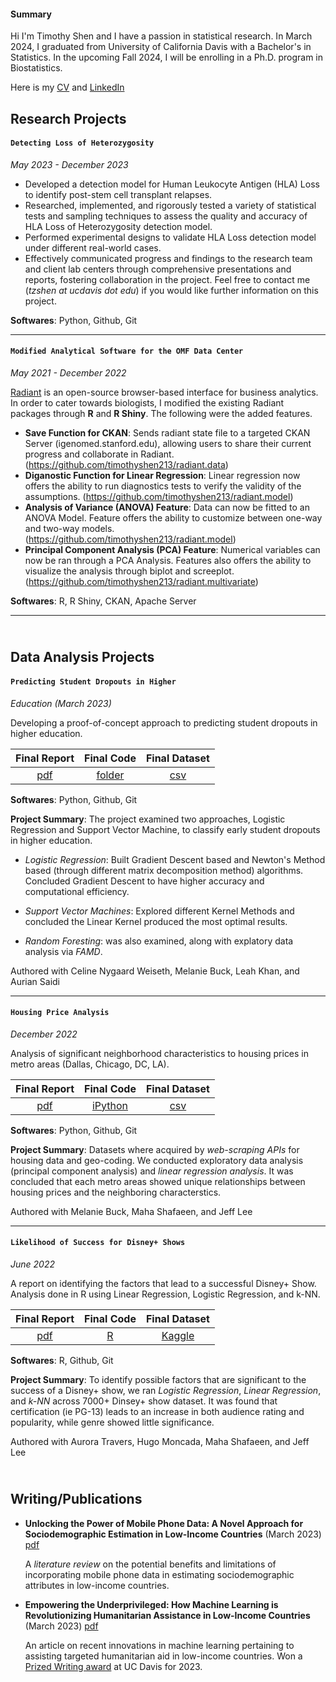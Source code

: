 #### Summary

Hi I'm Timothy Shen and I have a passion in statistical research. In March 2024, I graduated from University of California Davis with a Bachelor's in Statistics. In the upcoming Fall 2024, I will be enrolling in a Ph.D. program in Biostatistics. 

Here is my [CV](https://github.com/timothyshen213/timothyshen213.github.io/blob/main/CV_2_24.pdf "CV") and [LinkedIn](https://www.linkedin.com/in/timothy-shen-3a7800221/ "linkedin")

## **Research Projects**

#### `Detecting Loss of Heterozygosity`
*May 2023 - December 2023*
 - Developed a detection model for Human Leukocyte Antigen (HLA) Loss to identify post-stem cell transplant relapses.
 - Researched, implemented, and rigorously tested a variety of statistical tests and sampling techniques to assess the quality
and accuracy of HLA Loss of Heterozygosity detection model.
 - Performed experimental designs to validate HLA Loss detection model under different real-world cases.
 - Effectively communicated progress and findings to the research team and client lab centers through comprehensive
presentations and reports, fostering collaboration in the project.
Feel free to contact me (*tzshen at ucdavis  dot edu*) if you would like further information on this project.

**Softwares**: Python, Github, Git

---
#### `Modified Analytical Software for the OMF Data Center`
*May 2021 - December 2022*

[Radiant](https://radiant-rstats.github.io/docs/) is an open-source browser-based interface for business analytics. In order to cater towards biologists, I modified the existing Radiant packages through **R** and **R Shiny**. The following were the added features.

- **Save Function for CKAN**: Sends radiant state file to a targeted CKAN Server (igenomed.stanford.edu), allowing users to share their current progress and collaborate in Radiant. (https://github.com/timothyshen213/radiant.data)
- **Diganostic Function for Linear Regression**: Linear regression now offers the ability to run diagnostics tests to verify the validity of the assumptions. (https://github.com/timothyshen213/radiant.model)
- **Analysis of Variance (ANOVA) Feature**: Data can now be fitted to an ANOVA Model. Feature offers the ability to customize between one-way and two-way models. (https://github.com/timothyshen213/radiant.model)
- **Principal Component Analysis (PCA) Feature**: Numerical variables can now be ran through a PCA Analysis. Features also offers the ability to visualize the analysis through biplot and screeplot. (https://github.com/timothyshen213/radiant.multivariate)

**Softwares**: R, R Shiny, CKAN, Apache Server

---


## <br> **Data Analysis Projects**


#### `Predicting Student Dropouts in Higher`
*Education (March 2023)*

Developing a proof-of-concept approach to predicting student dropouts in higher education. 


|**Final Report** | **Final Code** | **Final Dataset** |
| :---: | :---: | :---: |
| [pdf](https://github.com/timothyshen213/Predicting-Student-Dropouts-in-Higher-Education/blob/main/Dropouts%20in%20Higher%20Educations.pdf "Predicting Student's Dropout in Higher Education") | [folder](https://github.com/timothyshen213/Predicting-Student-Dropouts-in-Higher-Education/tree/main/Final%20Code) | [csv](https://github.com/timothyshen213/Predicting-Student-Dropouts-in-Higher-Education/blob/main/dataset.csv "IP Portalegre Dataset")

**Softwares**: Python, Github, Git

 **Project Summary**: The project examined two approaches, Logistic Regression and Support Vector Machine, to classify early student dropouts in higher education. 
 
 - *Logistic Regression*: Built Gradient Descent based and Newton's Method based (through different matrix decomposition method) algorithms. Concluded Gradient Descent to have higher accuracy and computational efficiency.
 
 - *Support Vector Machines*: Explored different Kernel Methods and concluded the Linear Kernel produced the most optimal results.
 
  - *Random Foresting*: was also examined, along with explatory data analysis via *FAMD*.
 
Authored with Celine Nygaard Weiseth, Melanie Buck, Leah Khan, and Aurian Saidi

---
#### `Housing Price Analysis`
*December 2022*

Analysis of significant neighborhood characteristics to housing prices in metro areas (Dallas, Chicago, DC, LA).


|**Final Report** | **Final Code** | **Final Dataset** |
| :---: | :---: | :--: |
| [pdf](https://github.com/timothyshen213/Housing-Price/blob/main/HousingPrice.pdf "How does your neighborhood affect your home value?") | [iPython](https://github.com/timothyshen213/Housing-Price/blob/main/Final%20Code/finalproject.ipynb) | [csv](https://github.com/timothyshen213/Housing-Price/blob/main/Final%20Code/finaldataset.csv) |

**Softwares**: Python, Github, Git

**Project Summary**: Datasets where acquired by *web-scraping APIs* for housing data and geo-coding. We conducted exploratory data analysis (principal component analysis) and *linear regression analysis*. It was concluded that each metro areas showed unique relationships between housing prices and the neighboring characterstics. 
 
Authored with Melanie Buck, Maha Shafaeen, and Jeff Lee

---

#### `Likelihood of Success for Disney+ Shows`
*June 2022*

A report on identifying the factors that lead to a successful Disney+ Show. Analysis done in R using Linear Regression, Logistic Regression, and k-NN.

|**Final Report** | **Final Code** | **Final Dataset** |
| :---: | :---: | :--: |
| [pdf](https://github.com/timothyshen213/Analysis-of-Disney-Shows/blob/main/Analysis%20of%20Disney%20Shows.pdf "Analysis of Disney+ Shows") | [R](https://github.com/timothyshen213/Analysis-of-Disney-Shows/blob/main/Final%20Code.R) | [Kaggle](https://www.kaggle.com/datasets/timmofeyy/-current-available-disney-projects) |

**Softwares**: R, Github, Git

**Project Summary**: To identify possible factors that are significant to the success of a Disney+ show, we ran *Logistic Regression*, *Linear Regression*, and *k-NN* across 7000+ Dinsey+ show dataset. It was found that certification (ie PG-13) leads to an increase in both audience rating and popularity, while genre showed little significance.

Authored with Aurora Travers, Hugo Moncada, Maha Shafaeen, and Jeff Lee

## <br> **Writing/Publications**

 - **Unlocking the Power of Mobile Phone Data: A Novel Approach for Sociodemographic Estimation in Low-Income Countries** (March 2023) [pdf](https://github.com/timothyshen213/timothyshen.github.io/blob/main/MobilePhoneData_LiteratureReview.pdf)

      A *literature review* on the potential benefits and limitations of incorporating mobile phone data in estimating sociodemographic attributes in low-income countries. 

 - **Empowering the Underprivileged: How Machine Learning is Revolutionizing Humanitarian Assistance in Low-Income Countries** (March 2023) [pdf](https://github.com/timothyshen213/timothyshen.github.io/blob/main/ML_Article.pdf)
 
     An article on recent innovations in machine learning pertaining to assisting targeted humanitarian aid in low-income countries. Won a [Prized Writing award](https://prizedwriting.ucdavis.edu/) at UC Davis for 2023.
